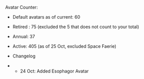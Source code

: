 Avatar Counter:
- Default avatars as of current: 60
- Retired : 75 (excluded the 5 that does not count to your total)
- Annual: 37
- Active: 405 (as of 25 Oct, excluded Space Faerie)

- Changelog
- - 24 Oct: Added Esophagor Avatar
